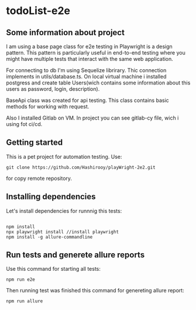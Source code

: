 # todoList-e2e

## Some information about project

I am using a base page class for e2e testing in Playwright is a design pattern. This pattern is particularly useful in end-to-end testing where you might have multiple tests that interact with the same web application.

For connecting to db I'm using Sequelize librirary. Thic connection implements in utils/database.ts. On local virtual machine i installed postgress and create table Users(wich contains some information about this users as password, login, description).

BaseApi class was created for api testing. This class contains basic methods for working with request.

Also I installed Gitlab on VM. In project you can see gitlab-cy file, wich i using fot ci/cd.

## Getting started

This is a pet project for automation testing. Use:

```
git clone https://github.com/Hashirooy/playWright-2e2.git
```

for copy remote repository.

## Installing dependencies

Let's install dependencies for runnnig this tests:

```

npm install
npx playwright install //install playwright
npm install -g allure-commandline

```

## Run tests and generete allure reports

Use this command for starting all tests:

```
npm run e2e
```

Then running test was finished this command for genereting allure report:

```
npm run allure
```
